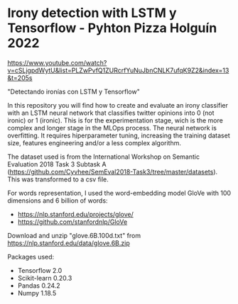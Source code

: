 # Irony detection with LSTM y Tensorflow - Pyhton Pizza Holguín 2022
https://www.youtube.com/watch?v=cSLjgpdWytU&list=PLZwPvfQ1ZURcrfYuNuJbnCNLK7ufqK9Z2&index=13&t=205s

"Detectando ironías con LSTM y Tensorflow" 

In this repository you will find how to create and evaluate an irony classifier with an LSTM neural network that classifies twitter opinions into 0 (not ironic) or 1 (ironic). This is for the experimentation stage, wich is the more complex and longer stage in the MLOps process. The neural network is overfitting. It requires hiperparameter tuning, increasing the training dataset size, features engineering and/or a less complex algorithm.

The dataset used is from the International Workshop on Semantic Evaluation 2018 Task 3 Subtask A (https://github.com/Cyvhee/SemEval2018-Task3/tree/master/datasets). This was transformed to a csv file.

For words representation, I used the word-embedding model GloVe with 100 dimensions and 6 billion of words:
- https://nlp.stanford.edu/projects/glove/
- https://github.com/stanfordnlp/GloVe

Download and unzip "glove.6B.100d.txt" from https://nlp.stanford.edu/data/glove.6B.zip

Packages used:
- Tensorflow 2.0
- Scikit-learn 0.20.3
- Pandas 0.24.2
- Numpy 1.18.5
